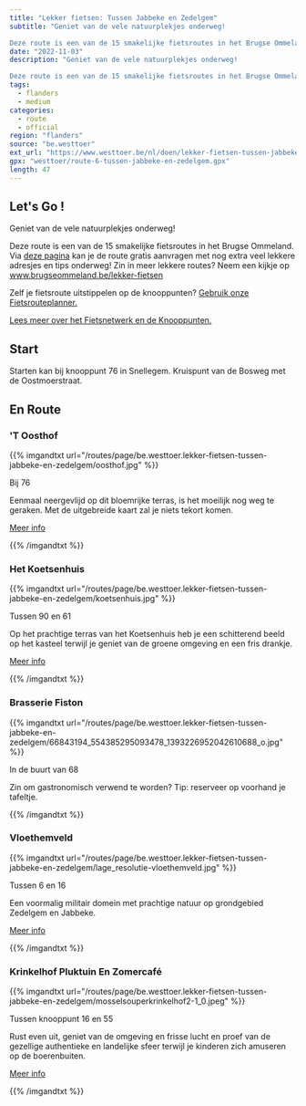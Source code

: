 ```yaml
---
title: "Lekker fietsen: Tussen Jabbeke en Zedelgem"
subtitle: "Geniet van de vele natuurplekjes onderweg!

Deze route is een van de 15 smakelijke fietsroutes in het Brugse Ommeland"
date: "2022-11-03"
description: "Geniet van de vele natuurplekjes onderweg!

Deze route is een van de 15 smakelijke fietsroutes in het Brugse Ommeland" 
tags:
  - flanders
  - medium
categories: 
  - route
  - official
region: "flanders"
source: "be.westtoer"
ext_url: "https://www.westtoer.be/nl/doen/lekker-fietsen-tussen-jabbeke-en-zedelgem"
gpx: "westtoer/route-6-tussen-jabbeke-en-zedelgem.gpx"
length: 47
---
```


## Let's Go !

Geniet van de vele natuurplekjes onderweg!

Deze route is een van de 15 smakelijke fietsroutes in het Brugse Ommeland. Via [deze pagina](https://www.westtoer.be/nl/tussen-jabbeke-en-zedelgem) kan je de route gratis aanvragen met nog extra veel lekkere adresjes en tips onderweg! Zin in meer lekkere routes? Neem een kijkje op www.brugseommeland.be/lekker-fietsen 

Zelf je fietsroute uitstippelen op de knooppunten? [Gebruik onze Fietsrouteplanner.](https://www.westtoer.be/nl/fietsrouteplanner)

[Lees meer over het Fietsnetwerk en de Knooppunten.](https://www.westtoer.be/nl/inspiratie/fietsnetwerk)

## Start 

Starten kan bij knooppunt 76 in Snellegem. Kruispunt van de Bosweg met de Oostmoerstraat. 

## En Route

### 'T Oosthof

{{% imgandtxt url="/routes/page/be.westtoer.lekker-fietsen-tussen-jabbeke-en-zedelgem/oosthof.jpg" %}}

Bij 76

Eenmaal neergevlijd op dit bloemrijke terras, is het moeilijk nog weg te geraken. Met de uitgebreide kaart zal je niets tekort komen.

[Meer info](https://www.westtoer.be/nl/eten-drinken/t-oosthof)

{{% /imgandtxt %}}

### Het Koetsenhuis

{{% imgandtxt url="/routes/page/be.westtoer.lekker-fietsen-tussen-jabbeke-en-zedelgem/koetsenhuis.jpg" %}}

Tussen 90 en 61

Op het prachtige terras van het Koetsenhuis heb je een schitterend beeld op het kasteel terwijl je geniet van de groene omgeving en een fris drankje.

[Meer info](https://www.westtoer.be/nl/eten-drinken/het-koetsenhuis)

{{% /imgandtxt %}}

### Brasserie Fiston

{{% imgandtxt url="/routes/page/be.westtoer.lekker-fietsen-tussen-jabbeke-en-zedelgem/66843194_554385295093478_1393226952042610688_o.jpg" %}}

In de buurt van 68

Zin om gastronomisch verwend te worden? Tip: reserveer op voorhand je tafeltje.

{{% /imgandtxt %}}

### Vloethemveld

{{% imgandtxt url="/routes/page/be.westtoer.lekker-fietsen-tussen-jabbeke-en-zedelgem/lage_resolutie-vloethemveld.jpg" %}}

Tussen 6 en 16

Een voormalig militair domein met prachtige natuur op grondgebied Zedelgem en Jabbeke.

[Meer info](https://www.westtoer.be/nl/verborgen/vloethemveld)

{{% /imgandtxt %}}

### Krinkelhof Pluktuin En Zomercafé

{{% imgandtxt url="/routes/page/be.westtoer.lekker-fietsen-tussen-jabbeke-en-zedelgem/mosselsouperkrinkelhof2-1_0.jpeg" %}}

Tussen knooppunt 16 en 55

Rust even uit, geniet van de omgeving en frisse lucht en proef van de gezellige authentieke en landelijke sfeer terwijl je kinderen zich amuseren op de boerenbuiten.

[Meer info](https://www.westtoer.be/nl/eten-drinken/krinkelhof)

{{% /imgandtxt %}}
